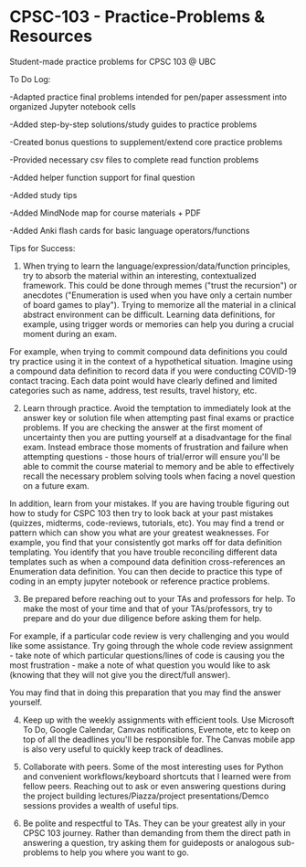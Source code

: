 # CPSC-103 - Practice-Problems & Resources
Student-made practice problems for CPSC 103 @ UBC

To Do Log: 

-Adapted practice final problems intended for pen/paper assessment into organized Jupyter notebook cells 

-Added step-by-step solutions/study guides to practice problems 

-Created bonus questions to supplement/extend core practice problems 

-Provided necessary csv files to complete read function problems 

-Added helper function support for final question 

-Added study tips

-Added MindNode map for course materials + PDF

-Added Anki flash cards for basic language operators/functions

Tips for Success:

1) When trying to learn the language/expression/data/function principles, try to absorb the material within an interesting, contextualized framework. This could be done through memes ("trust the recursion") or anecdotes ("Enumeration is used when you have only a certain number of board games to play"). Trying to memorize all the material in a clinical abstract environment can be difficult. Learning data definitions, for example, using trigger words or memories can help you during a crucial moment during an exam. 

For example, when trying to commit compound data definitions you could try practice using it in the context of a hypothetical  situation. Imagine using a compound data definition to record data if you were conducting COVID-19 contact tracing. Each data point would have clearly defined and limited categories such as name, address, test results, travel history, etc. 

2) Learn through practice. Avoid the temptation to immediately look at the answer key or solution file when attempting past final exams or practice problems. If you are checking the answer at the first moment of uncertainty then you are putting yourself at a disadvantage for the final exam. Instead embrace those moments of frustration and failure when attempting questions - those hours of trial/error will ensure you'll be able to commit the course material to memory and be able to effectively recall the necessary problem solving tools when facing a novel question on a future exam. 

In addition, learn from your mistakes. If you are having trouble figuring out how to study for CSPC 103 then try to look back at your past mistakes (quizzes, midterms, code-reviews, tutorials, etc). You may find a trend or pattern which can show you what are your greatest weaknesses. For example, you find that your consistently got marks off for data definition  templating. You identify that you have trouble reconciling different data templates such as when a compound data definition  cross-references an Enumeration data definition. You can then decide to practice this type of coding in an empty jupyter notebook or reference practice problems. 

3) Be prepared before reaching out to your TAs and professors for help. To make the most of your time and that of your TAs/professors, try to prepare and do your due diligence before asking them for help.

For example, if a particular code review is very challenging and you would like some assistance. Try going through the whole code review assignment - take note of which particular questions/lines of code is causing you the most frustration - make a note of what question you would like to ask (knowing that they will not give you the direct/full answer). 

You may find that in doing this preparation that you may find the answer yourself. 

4) Keep up with the weekly assignments with efficient tools. Use Microsoft To Do, Google Calendar, Canvas notifications, Evernote, etc to keep on top of all the deadlines you'll be responsible for. The Canvas mobile app is also very useful to quickly keep track of deadlines. 

5) Collaborate with peers. Some of the most interesting uses for Python and convenient workflows/keyboard shortcuts that I learned were from fellow peers. Reaching out to ask or even answering questions during the project building lectures/Piazza/project presentations/Demco sessions provides a wealth of useful tips. 

6) Be polite and respectful to TAs. They can be your greatest ally in your CPSC 103 journey. Rather than demanding from them the direct path in answering a question, try asking them for guideposts or analogous sub-problems to help you where you want to go. 
